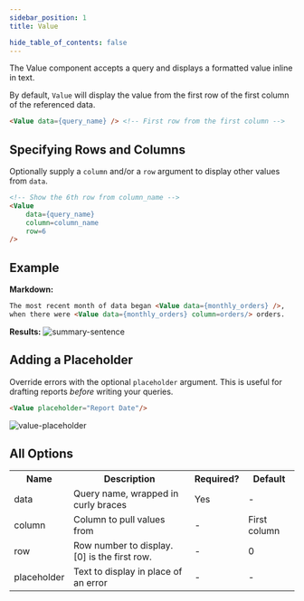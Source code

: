 ```yaml
---
sidebar_position: 1
title: Value

hide_table_of_contents: false
---
```




The Value component accepts a query and displays a formatted value inline in text. 

By default, `Value` will display the value from the first row of the first column of the referenced data.

```markdown
<Value data={query_name} /> <!-- First row from the first column -->
```

## Specifying Rows and Columns 
Optionally supply a `column` and/or a `row` argument to display other values from `data`. 

```markdown
<!-- Show the 6th row from column_name -->
<Value 
    data={query_name}
    column=column_name 
    row=6
/>
```

## Example

**Markdown:**

```markdown
The most recent month of data began <Value data={monthly_orders} />,
when there were <Value data={monthly_orders} column=orders/> orders.
```

**Results:**
![summary-sentence](/img/tutorial-img/needful-things-value-in-text-nowindow.png)

## Adding a Placeholder
Override errors with the optional `placeholder` argument. This is useful for drafting reports *before* writing your queries.   

```markdown
<Value placeholder="Report Date"/>
```

![value-placeholder](/img/value-placeholder.png)

## All Options 

<table>						 
    <tr>	
        <th class='tleft'>Name</th>	
        <th class='tleft'>Description</th>	
        <th>Required?</th>
        <th>Default</th>	
    </tr>
    <tr>	
        <td>data</td>	
        <td>Query name, wrapped in curly braces</td>	
        <td class='tcenter'>Yes</td>	
        <td class='tcenter'>-</td>	
    </tr>
    <tr>	
        <td>column</td>	
        <td>Column to pull values from</td>	
        <td class='tcenter'>-</td>	
        <td class='tcenter'>First column</td>
    </tr>
    <tr>	
        <td>row</td>	
        <td>Row number to display. [0] is the first row.</td>	
        <td class='tcenter'>-</td>	
        <td class='tcenter'>0</td>
    </tr>
    <tr>	
        <td>placeholder</td>	
        <td>Text to display in place of an error</td>	
        <td class='tcenter'>-</td>	
        <td class='tcenter'>-</td>
    </tr>
</table>